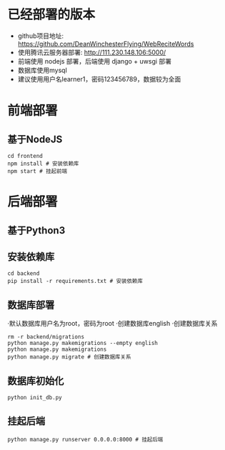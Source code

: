 # 已经部署的版本

+ github项目地址: https://github.com/DeanWinchesterFlying/WebReciteWords  
+ 使用腾讯云服务器部署: http://111.230.148.106:5000/  
+ 前端使用 nodejs 部署，后端使用 django + uwsgi 部署  
+ 数据库使用mysql  
+ 建议使用用户名learner1，密码123456789，数据较为全面  

# 前端部署

## 基于NodeJS

```
cd frontend
npm install # 安装依赖库
npm start # 挂起前端
```

# 后端部署

## 基于Python3

## 安装依赖库
```
cd backend
pip install -r requirements.txt # 安装依赖库
```

## 数据库部署
·默认数据库用户名为root，密码为root
·创建数据库english
·创建数据库关系
```
rm -r backend/migrations
python manage.py makemigrations --empty english
python manage.py makemigrations
python manage.py migrate # 创建数据库关系
```

## 数据库初始化
```
python init_db.py
```

## 挂起后端
```
python manage.py runserver 0.0.0.0:8000 # 挂起后端
```
